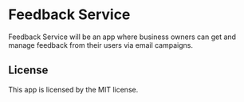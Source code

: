 # Feedback Service

Feedback Service will be an app where business owners can get and manage feedback from their users via email campaigns.

## License

This app is licensed by the MIT license.